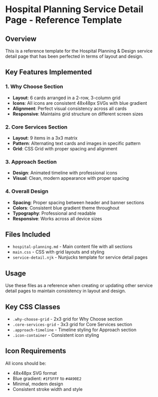 # Hospital Planning Service Detail Page - Reference Template

## Overview
This is a reference template for the Hospital Planning & Design service detail page that has been perfected in terms of layout and design.

## Key Features Implemented

### 1. Why Choose Section
- **Layout**: 6 cards arranged in a 2-row, 3-column grid
- **Icons**: All icons are consistent 48x48px SVGs with blue gradient
- **Alignment**: Perfect visual consistency across all cards
- **Responsive**: Maintains grid structure on different screen sizes

### 2. Core Services Section
- **Layout**: 9 items in a 3x3 matrix
- **Pattern**: Alternating text cards and images in specific pattern
- **Grid**: CSS Grid with proper spacing and alignment

### 3. Approach Section
- **Design**: Animated timeline with professional icons
- **Visual**: Clean, modern appearance with proper spacing

### 4. Overall Design
- **Spacing**: Proper spacing between header and banner sections
- **Colors**: Consistent blue gradient theme throughout
- **Typography**: Professional and readable
- **Responsive**: Works across all device sizes

## Files Included
- `hospital-planning.md` - Main content file with all sections
- `main.css` - CSS with grid layouts and styling
- `service-detail.njk` - Nunjucks template for service detail pages

## Usage
Use these files as a reference when creating or updating other service detail pages to maintain consistency in layout and design.

## Key CSS Classes
- `.why-choose-grid` - 2x3 grid for Why Choose section
- `.core-services-grid` - 3x3 grid for Core Services section
- `.approach-timeline` - Timeline styling for Approach section
- `.icon-container` - Consistent icon styling

## Icon Requirements
All icons should be:
- 48x48px SVG format
- Blue gradient: `#1F5FFF` to `#4A90E2`
- Minimal, modern design
- Consistent stroke width and style 